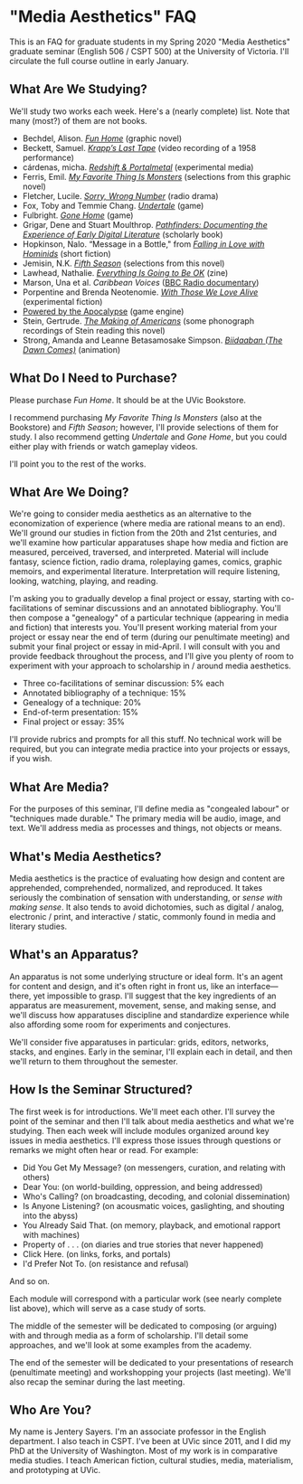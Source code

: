 # "Media Aesthetics" FAQ

This is an FAQ for graduate students in my Spring 2020 "Media Aesthetics" graduate seminar (English 506 / CSPT 500) at the University of Victoria. I'll circulate the full course outline in early January. 

## What Are We Studying? 

We'll study two works each week. Here's a (nearly complete) list. Note that many (most?) of them are not books.  

* Bechdel, Alison. [*Fun Home*](http://www.houghtonmifflinbooks.com/booksellers/press_release/bechdel/) (graphic novel)   
* Beckett, Samuel. [*Krapp’s Last Tape*](https://www.youtube.com/watch?v=otpEwEVFKLc) (video recording of a 1958 performance)   
* cárdenas, micha. [*Redshift & Portalmetal*](http://scalar.usc.edu/works/redshift-and-portalmetal/index)  (experimental media)     
* Ferris, Emil. [*My Favorite Thing Is Monsters*](http://www.fantagraphics.com/my-favorite-thing-is-monsters/) (selections from this graphic novel)     
* Fletcher, Lucile. [*Sorry, Wrong Number*](https://archive.org/details/Suspense-SorryWrongNumber) (radio drama)    
* Fox, Toby and Temmie Chang. [*Undertale*](https://undertale.com/) (game)    
* Fulbright. [*Gone Home*](https://gonehome.game/) (game)    
* Grigar, Dene and Stuart Moulthrop. [*Pathfinders: Documenting the Experience of Early Digital Literature*](http://scalar.usc.edu/works/pathfinders/index)  (scholarly book)  
* Hopkinson, Nalo. “Message in a Bottle," from [*Falling in Love with Hominids*](https://tachyonpublications.com/product/falling-love-hominids/) (short fiction)  
* Jemisin, N.K. [*Fifth Season*](https://www.orbitbooks.net/orbit-excerpts/the-fifth-season/) (selections from this novel)    
* Lawhead, Nathalie. [*Everything Is Going to Be OK*](https://alienmelon.itch.io/everything-is-going-to-be-ok) (zine)    
* Marson, Una et al. *Caribbean Voices* ([BBC Radio documentary](https://www.bbc.co.uk/programmes/p02sbplt))      
* Porpentine and Brenda Neotenomie. [*With Those We Love Alive*](http://collection.eliterature.org/3/work.html?work=with-those-we-love-alive) (experimental fiction)   
* [Powered by the Apocalypse](http://apocalypse-world.com/pbta/) (game engine)    
* Stein, Gertrude. [*The Making of Americans*](http://writing.upenn.edu/pennsound/x/Stein.php) (some phonograph recordings of Stein reading this novel)    
* Strong, Amanda and Leanne Betasamosake Simpson. [*Biidaaban (The Dawn Comes)*](https://www.youtube.com/watch?v=vWjnYKyiUB8) (animation)   

## What Do I Need to Purchase? 

Please purchase *Fun Home*. It should be at the UVic Bookstore. 

I recommend purchasing *My Favorite Thing Is Monsters* (also at the Bookstore) and *Fifth Season*; however, I'll provide selections of them for study. I also recommend getting *Undertale* and *Gone Home*, but you could either play with friends or watch gameplay videos.  

I'll point you to the rest of the works. 

## What Are We Doing? 

We're going to consider media aesthetics as an alternative to the economization of experience (where media are rational means to an end). We'll ground our studies in fiction from the 20th and 21st centuries, and we'll examine how particular apparatuses shape how media and fiction are measured, perceived, traversed, and interpreted. Material will include fantasy, science fiction, radio drama, roleplaying games, comics, graphic memoirs, and experimental literature. Interpretation will require listening, looking, watching, playing, and reading.  

I'm asking you to gradually develop a final project or essay, starting with co-facilitations of seminar discussions and an annotated bibliography. You'll then compose a "genealogy" of a particular technique (appearing in media and fiction) that interests you. You'll present working material from your project or essay near the end of term (during our penultimate meeting) and submit your final project or essay in mid-April. I will consult with you and provide feedback throughout the process, and I'll give you plenty of room to experiment with your approach to scholarship in / around media aesthetics. 

* Three co-facilitations of seminar discussion: 5% each 
* Annotated bibliography of a technique: 15% 
* Genealogy of a technique: 20%
* End-of-term presentation: 15%
* Final project or essay: 35% 

I'll provide rubrics and prompts for all this stuff. No technical work will be required, but you can integrate media practice into your projects or essays, if you wish. 

## What Are Media? 

For the purposes of this seminar, I'll define media as "congealed labour" or "techniques made durable." The primary media will be audio, image, and text. We'll address media as processes and things, not objects or means. 

## What's Media Aesthetics? 

Media aesthetics is the practice of evaluating how design and content are apprehended, comprehended, normalized, and reproduced. It takes seriously the combination of sensation with understanding, or *sense with making sense*. It also tends to avoid dichotomies, such as digital / analog, electronic / print, and interactive / static, commonly found in media and literary studies. 

## What's an Apparatus? 

An apparatus is not some underlying structure or ideal form. It's an agent for content and design, and it's often right in front us, like an interface&mdash;there, yet impossible to grasp. I'll suggest that the key ingredients of an apparatus are measurement, movement, sense, and making sense, and we'll discuss how apparatuses discipline and standardize experience while also affording some room for experiments and conjectures.  

We'll consider five apparatuses in particular: grids, editors, networks, stacks, and engines. Early in the seminar, I'll explain each in detail, and then we'll return to them throughout the semester.  

## How Is the Seminar Structured? 

The first week is for introductions. We'll meet each other. I'll survey the point of the seminar and then I'll talk about media aesthetics and what we're studying. Then each week will include modules organized around key issues in media aesthetics. I'll express those issues through questions or remarks we might often hear or read. For example: 

* Did You Get My Message? (on messengers, curation, and relating with others) 
* Dear You: (on world-building, oppression, and being addressed) 
* Who's Calling? (on broadcasting, decoding, and colonial dissemination) 
* Is Anyone Listening? (on acousmatic voices, gaslighting, and shouting into the abyss) 
* You Already Said That. (on memory, playback, and emotional rapport with machines) 
* Property of . . . (on diaries and true stories that never happened) 
* Click Here. (on links, forks, and portals) 
* I'd Prefer Not To. (on resistance and refusal) 

And so on. 

Each module will correspond with a particular work (see nearly complete list above), which will serve as a case study of sorts.  

The middle of the semester will be dedicated to composing (or arguing) with and through media as a form of scholarship. I'll detail some approaches, and we'll look at some examples from the academy. 

The end of the semester will be dedicated to your presentations of research (penultimate meeting) and workshopping your projects (last meeting). We'll also recap the seminar during the last meeting. 

## Who Are You? 

My name is Jentery Sayers. I'm an associate professor in the English department. I also teach in CSPT. I've been at UVic since 2011, and I did my PhD at the University of Washington. Most of my work is in comparative media studies. I teach American fiction, cultural studies, media, materialism, and prototyping at UVic. 
